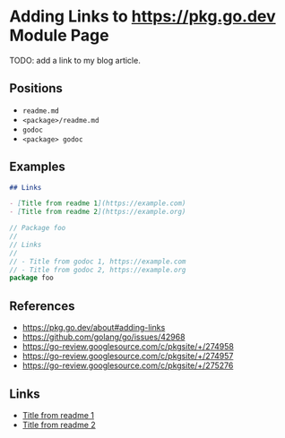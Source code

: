 # Adding Links to https://pkg.go.dev Module Page

TODO: add a link to my blog article.

## Positions

- `readme.md`
- `<package>/readme.md`
- `godoc`
- `<package> godoc`

## Examples

```markdown
## Links

- [Title from readme 1](https://example.com)
- [Title from readme 2](https://example.org)
```

```go
// Package foo
//
// Links
//
// - Title from godoc 1, https://example.com
// - Title from godoc 2, https://example.org
package foo
```

## References

- https://pkg.go.dev/about#adding-links
- https://github.com/golang/go/issues/42968
- https://go-review.googlesource.com/c/pkgsite/+/274958
- https://go-review.googlesource.com/c/pkgsite/+/274957
- https://go-review.googlesource.com/c/pkgsite/+/275276

## Links

- [Title from readme 1](https://example.com)
- [Title from readme 2](https://example.org)
